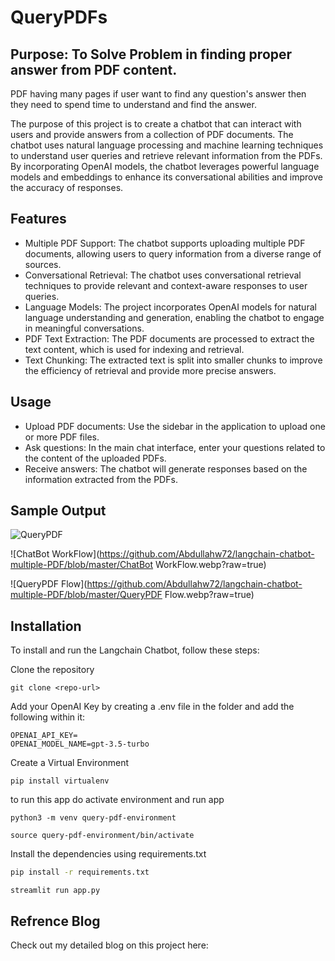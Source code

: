 # QueryPDFs

## Purpose: To Solve Problem in finding proper answer from PDF content.

PDF having many pages if user want to find any question's answer then they need to spend time to understand and find the answer. 

The purpose of this project is to create a chatbot that can interact with users and provide answers from a collection of PDF documents. The chatbot uses natural language processing and machine learning techniques to understand user queries and retrieve relevant information from the PDFs. By incorporating OpenAI models, the chatbot leverages powerful language models and embeddings to enhance its conversational abilities and improve the accuracy of responses.

## Features

- Multiple PDF Support: The chatbot supports uploading multiple PDF documents, allowing users to query information from a diverse range of sources.
- Conversational Retrieval: The chatbot uses conversational retrieval techniques to provide relevant and context-aware responses to user queries.
- Language Models: The project incorporates OpenAI models for natural language understanding and generation, enabling the chatbot to engage in meaningful conversations.
- PDF Text Extraction: The PDF documents are processed to extract the text content, which is used for indexing and retrieval.
- Text Chunking: The extracted text is split into smaller chunks to improve the efficiency of retrieval and provide more precise answers.

## Usage

-  Upload PDF documents: Use the sidebar in the application to upload one or more PDF files.
-  Ask questions: In the main chat interface, enter your questions related to the content of the uploaded PDFs.
-  Receive answers: The chatbot will generate responses based on the information extracted from the PDFs.

## Sample Output

![QueryPDF](https://github.com/Abdullahw72/langchain-chatbot-multiple-PDF/blob/master/QueryPDF.png?raw=true)

![ChatBot WorkFlow](https://github.com/Abdullahw72/langchain-chatbot-multiple-PDF/blob/master/ChatBot WorkFlow.webp?raw=true)

![QueryPDF Flow](https://github.com/Abdullahw72/langchain-chatbot-multiple-PDF/blob/master/QueryPDF Flow.webp?raw=true)


## Installation

To install and run the Langchain Chatbot, follow these steps:

Clone the repository 

```
git clone <repo-url>
```

Add your OpenAI Key by creating a .env file in the folder and add the following within it:

```
OPENAI_API_KEY=
OPENAI_MODEL_NAME=gpt-3.5-turbo
```

Create a Virtual Environment

```
pip install virtualenv
```

to run this app do activate environment and run app

```
python3 -m venv query-pdf-environment
```

```
source query-pdf-environment/bin/activate
```

Install the dependencies using requirements.txt

```bash
pip install -r requirements.txt
```

```
streamlit run app.py
```

## Refrence Blog
Check out my detailed blog on this project here: 

